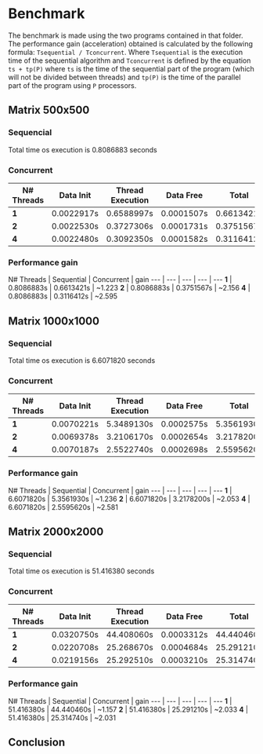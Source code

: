 # Benchmark

The benchmark is made using the two programs contained in that folder. The performance gain (acceleration) obtained is calculated by the following formula: `Tsequential / Tconcurrent`. Where `Tsequential` is the execution time of the sequential algorithm and `Tconcurrent` is defined by the equation `ts + tp(P)` where `ts` is the time of the sequential part of the program (which will not be divided between threads) and `tp(P)` is the time of the parallel part of the program using `P` processors.

## Matrix 500x500

### Sequencial 
Total time os execution is 0.8086883 seconds

### Concurrent
N# Threads | Data Init | Thread Execution | Data Free | Total
--- | --- | --- | --- | ---
**1** | 0.0022917s | 0.6588997s | 0.0001507s | 0.6613421s
**2** | 0.0022530s | 0.3727306s | 0.0001731s | 0.3751567s
**4** | 0.0022480s | 0.3092350s | 0.0001582s | 0.3116412s

### Performance gain
N# Threads | Sequential | Concurrent | gain
--- | --- | --- | --- | ---
**1** | 0.8086883s | 0.6613421s | ~1.223 
**2** | 0.8086883s | 0.3751567s | ~2.156
**4** | 0.8086883s | 0.3116412s | ~2.595

## Matrix 1000x1000

### Sequencial 
Total time os execution is 6.6071820 seconds

### Concurrent
N# Threads | Data Init | Thread Execution | Data Free | Total
--- | --- | --- | --- | ---
**1** | 0.0070221s | 5.3489130s | 0.0002575s | 5.3561930s
**2** | 0.0069378s | 3.2106170s | 0.0002654s | 3.2178200s
**4** | 0.0070187s | 2.5522740s | 0.0002698s | 2.5595620s

### Performance gain
N# Threads | Sequential | Concurrent | gain
--- | --- | --- | --- | ---
**1** | 6.6071820s | 5.3561930s | ~1.236 
**2** | 6.6071820s | 3.2178200s | ~2.053
**4** | 6.6071820s | 2.5595620s | ~2.581

## Matrix 2000x2000
### Sequencial 
Total time os execution is 51.416380 seconds

### Concurrent
N# Threads | Data Init | Thread Execution | Data Free | Total
--- | --- | --- | --- | ---
**1** | 0.0320750s | 44.408060s | 0.0003312s | 44.440460s
**2** | 0.0220708s | 25.268670s | 0.0004684s | 25.291210s
**4** | 0.0219156s | 25.292510s | 0.0003210s | 25.314740s

### Performance gain
N# Threads | Sequential | Concurrent | gain
--- | --- | --- | --- | ---
**1** | 51.416380s | 44.440460s | ~1.157 
**2** | 51.416380s | 25.291210s | ~2.033
**4** | 51.416380s | 25.314740s | ~2.031

## Conclusion